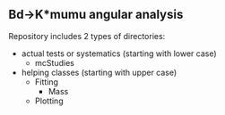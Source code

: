 ## Bd->K*mumu angular analysis

Repository includes 2 types of directories:
- actual tests or systematics (starting with lower case)
  - mcStudies
- helping classes (starting with upper case)
  - Fitting
    - Mass
  - Plotting  